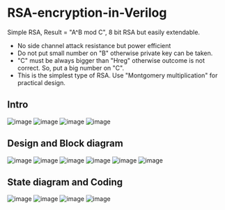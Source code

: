 # RSA-encryption-in-Verilog
Simple RSA, Result = "A^B mod C", 8 bit RSA but easily extendable. 
- No side channel attack resistance but power efficient
- Do not put small number on "B" otherwise private key can be taken.
- "C" must be always bigger than "Hreg" otherwise outcome is not correct. So, put a big number on "C".
- This is the simplest type of RSA. Use "Montgomery multiplication" for practical design.

## Intro
![image](https://user-images.githubusercontent.com/53184086/187134692-070b84e4-bddc-42c6-adce-d75f3bafddb0.png)
![image](https://user-images.githubusercontent.com/53184086/187134756-56e77ffe-e34a-48c4-9aa9-63900c50682c.png)
![image](https://user-images.githubusercontent.com/53184086/187134795-fbd05446-f1d9-4f2a-90e0-740404c26f81.png)
![image](https://user-images.githubusercontent.com/53184086/187134875-7b536e6f-c4c4-487f-b28a-be7f750082b9.png)

## Design and Block diagram
![image](https://user-images.githubusercontent.com/53184086/187070914-c816e196-ee8f-4762-ab9b-9c5127eaa2a4.png)
![image](https://user-images.githubusercontent.com/53184086/187070940-46ad9f74-ef91-4b26-8d59-0f57b17252bb.png)
![image](https://user-images.githubusercontent.com/53184086/187070952-771f428b-db3f-4d73-9ce5-ac5298db519a.png)
![image](https://user-images.githubusercontent.com/53184086/187070973-e89188cf-9434-47d4-8f2f-b2c0e5256d88.png)
![image](https://user-images.githubusercontent.com/53184086/187071014-42eddfa1-d0a7-4612-9bee-63406499c4a4.png)
![image](https://user-images.githubusercontent.com/53184086/187071081-be36b685-772e-405e-9617-1de014e70dce.png)

## State diagram and Coding
![image](https://user-images.githubusercontent.com/53184086/187013238-017023a1-50bd-47af-8812-4ab58d1ff9db.png)
![image](https://user-images.githubusercontent.com/53184086/187013255-0c595829-6fc5-4766-93fc-5cfc47c82c78.png)
![image](https://user-images.githubusercontent.com/53184086/187013274-aa1161ac-64f2-474d-b063-2607d97d984f.png)
![image](https://user-images.githubusercontent.com/53184086/187013284-ebba4831-867d-4903-afaf-94990cd50ddc.png)

